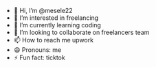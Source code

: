 - 👋 Hi, I’m @mesele22
- 👀 I’m interested in freelancing
- 🌱 I’m currently learning coding
- 💞️ I’m looking to collaborate on freelancers team
- 📫 How to reach me upwork
- 😄 Pronouns: me
- ⚡ Fun fact: ticktok

<!---
mesele22/mesele22 is a ✨ special ✨ repository because its `README.md` (this file) appears on your GitHub profile.
You can click the Preview link to take a look at your changes.
--->

